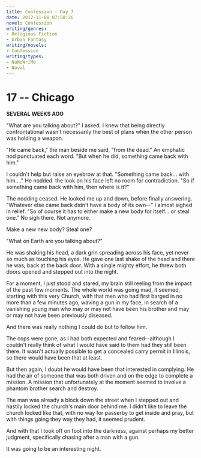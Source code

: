 ```yaml
---
title: Confession - Day 7
date: 2012-11-08 07:50:26
novel: Confession
writing/genres:
- Religious Fiction
- Urban Fantasy
writing/novels:
- Confession
writing/types:
- NaNoWriMo
- Novel
---
```

# 17 -- Chicago
**SEVERAL WEEKS AGO**

"What are you talking about?" I asked. I knew that being directly confrontational wasn't necessarily the best of plans when the other person was holding a weapon.

"He came back," the man beside me said, "from the dead." An emphatic nod punctuated each word. "But when he did, something came back with him."

<!--more-->

I couldn't help but raise an eyebrow at that. "Something came back... with him...." He nodded. the look on his face left no room for contradiction. "So if something came back with him, then where is it?"

The nodding ceased. He looked me up and down, before finally answering. "Whatever else came back didn't have a body of its own--" I almost sighed in relief. "So of course it has to either make a new body for itself... or steal one." No sigh there. Not anymore.

Make a new new body? Steal one?

"What on Earth are you talking about?"

He was shaking his head, a dark grin spreading across his face, yet never so much as touching his eyes. He gave one last shake of the head and there he was, back at the back door. With a single mighty effort, he threw both doors opened and stepped out into the night.

For a moment, I just stood and stared, my brain still reeling from the impact of the past few moments. The whole world was going mad, it seemed, starting with this very Church, with that men who had first barged in no more than a few minutes ago, waving a gun in my face, in search of a vanishing young man who may or may not have been his brother and may or may not have been previously diseased.

And there was really nothing I could do but to follow him.

The cops were gone, as I had both expected and feared--although I couldn't really think of what I would have said to them had they still been there. It wasn't actually possible to get a concealed carry permit in Illinois, so there would have been that at least.

But then again, I doubt he would have been that interested in complying. He had the air of someone that was both driven and on the edge to complete a mission. A mission that unfortunately at the moment seemed to involve a phantom brother search and destroy.

The man was already a block down the street when I stepped out and hastily locked the church's main door behind me. I didn't like to leave the church locked like that, with no way for passerby to get inside and pray, but with things going they way they had, it seemed prudent.

And with that I took off on foot into the darkness, against perhaps my better judgment, specifically chasing after a man with a gun.

It was going to be an interesting night.
